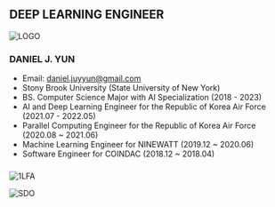 ## DEEP LEARNING ENGINEER

![LOGO](https://user-images.githubusercontent.com/87653966/139010876-de869eda-f25b-4d06-82f0-6e03d6ea7e1a.PNG)

### DANIEL J. YUN
- Email: daniel.juyyun@gmail.com
- Stony Brook University (State University of New York)
- BS. Computer Science Major with AI Specialization (2018 - 2023)
- AI and Deep Learning Engineer for the Republic of Korea Air Force (2021.07 - 2022.05)
- Parallel Computing Engineer for the Republic of Korea Air Force (2020.08 ~ 2021.06)
- Machine Learning Engineer for NINEWATT (2019.12 ~ 2020.06)
- Software Engineer for COINDAC (2018.12 ~ 2018.04)

###
###
###

![1LFA](https://user-images.githubusercontent.com/87653966/128452961-bfcd9fc1-430e-4ced-ba30-334c09885bc4.gif)

![SDO](https://user-images.githubusercontent.com/87653966/139011300-dd225b66-379e-438d-9cf6-18db04939286.PNG)


<!--
**YUNBLAK/yunblak** is a ✨ _special_ ✨ repository because its `README.md` (this file) appears on your GitHub profile.

Here are some ideas to get you started:

- 🔭 I’m currently working on ...
- 🌱 I’m currently learning ...
- 👯 I’m looking to collaborate on ...
- 🤔 I’m looking for help with ...
- 💬 Ask me about ...
- 📫 How to reach me: ...
- 😄 Pronouns: ...
- ⚡ Fun fact: ...
-->
